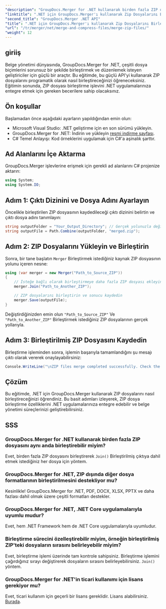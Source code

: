 ```yaml
---
"description": "GroupDocs.Merger for .NET kullanarak birden fazla ZIP dosyasını programatik olarak nasıl birleştireceğinizi öğrenin. Bu adım adım eğitim, ön koşulları kapsar."
"linktitle": ".NET için GroupDocs.Merger'ı kullanarak Zip Dosyalarını Birleştirin"
"second_title": "GroupDocs.Merger .NET API"
"title": ".NET için GroupDocs.Merger'ı kullanarak Zip Dosyalarını Birleştirin"
"url": "/tr/merger/net/merge-and-compress-files/merge-zip-files/"
"weight": 12
---
```


## giriiş

Belge yönetimi dünyasında, GroupDocs.Merger for .NET, çeşitli dosya biçimlerini sorunsuz bir şekilde birleştirmek ve düzenlemek isteyen geliştiriciler için güçlü bir araçtır. Bu eğitimde, bu güçlü API'yi kullanarak ZIP dosyalarını programatik olarak nasıl birleştireceğinizi öğreneceksiniz. Eğitimin sonunda, ZIP dosyası birleştirme işlevini .NET uygulamalarınıza entegre etmek için gereken becerilere sahip olacaksınız.

## Ön koşullar

Başlamadan önce aşağıdaki ayarların yapıldığından emin olun:

- Microsoft Visual Studio: .NET geliştirme için en son sürümü yükleyin.
- GroupDocs.Merger for .NET: İndirin ve yükleyin [resmi indirme sayfası](https://releases.groupdocs.com/merger/net/).
- C# Temel Anlayışı: Kod örneklerini uygulamak için C#'a aşinalık şarttır.

## Ad Alanlarını İçe Aktarma

GroupDocs.Merger işlevlerine erişmek için gerekli ad alanlarını C# projenize aktarın:

```csharp
using System;
using System.IO;
```

## Adım 1: Çıktı Dizinini ve Dosya Adını Ayarlayın

Öncelikle birleştirilen ZIP dosyasının kaydedileceği çıktı dizinini belirtin ve çıktı dosya adını tanımlayın:

```csharp
string outputFolder = "Your_Output_Directory"; // Gerçek yolunuzla değiştirin
string outputFile = Path.Combine(outputFolder, "merged.zip");
```

## Adım 2: ZIP Dosyalarını Yükleyin ve Birleştirin

Sonra, bir tane başlatın `Merger` Birleştirmek istediğiniz kaynak ZIP dosyasının yolunu içeren nesne:

```csharp
using (var merger = new Merger("Path_to_Source_ZIP"))
{
    // İsteğe bağlı olarak birleştirmeye daha fazla ZIP dosyası ekleyin
    merger.Join("Path_to_Another_ZIP");

    // ZIP dosyalarını birleştirin ve sonucu kaydedin
    merger.Save(outputFile);
}
```

Değiştirdiğinizden emin olun `"Path_to_Source_ZIP"` Ve `"Path_to_Another_ZIP"` Birleştirmek istediğiniz ZIP dosyalarının gerçek yollarıyla.

## Adım 3: Birleştirilmiş ZIP Dosyasını Kaydedin

Birleştirme işleminden sonra, işlemin başarıyla tamamlandığını şu mesajı çıktı olarak vererek onaylayabilirsiniz:

```csharp
Console.WriteLine("\nZIP files merge completed successfully. Check the output in {0}", outputFolder);
```

## Çözüm

Bu eğitimde, .NET için GroupDocs.Merger kullanarak ZIP dosyalarını nasıl birleştireceğinizi öğrendiniz. Bu basit adımları izleyerek, ZIP dosya birleştirme özelliklerini .NET uygulamalarınıza entegre edebilir ve belge yönetimi süreçlerinizi geliştirebilirsiniz.

## SSS

### GroupDocs.Merger for .NET kullanarak birden fazla ZIP dosyasını aynı anda birleştirebilir miyim?

Evet, birden fazla ZIP dosyasını birleştirerek `Join()` Birleştirilmiş çıktıya dahil etmek istediğiniz her dosya için yöntem.

### GroupDocs.Merger for .NET, ZIP dışında diğer dosya formatlarının birleştirilmesini destekliyor mu?

Kesinlikle! GroupDocs.Merger for .NET, PDF, DOCX, XLSX, PPTX ve daha fazlası dahil olmak üzere çeşitli formatları destekler.

### GroupDocs.Merger for .NET, .NET Core uygulamalarıyla uyumlu mudur?

Evet, hem .NET Framework hem de .NET Core uygulamalarıyla uyumludur.

### Birleştirme sürecini özelleştirebilir miyim, örneğin birleştirilmiş ZIP'teki dosyaların sırasını belirleyebilir miyim?

Evet, birleştirme işlemi üzerinde tam kontrole sahipsiniz. Birleştirme işlemini çağırdığınız sırayı değiştirerek dosyaların sırasını belirleyebilirsiniz. `Join()` yöntem.

### GroupDocs.Merger for .NET'in ticari kullanımı için lisans gerekiyor mu?

Evet, ticari kullanım için geçerli bir lisans gereklidir. Lisans alabilirsiniz. [Burada](https://purchase.groupdocs.com/buy).